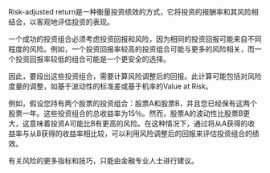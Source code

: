 

Risk-adjusted return是一种衡量投资绩效的方式，它将投资的报酬率和其风险相结合，以客观地评估投资的表现。

一个成功的投资组合必须考虑投资回报和风险，因为相同的投资回报可能来自不同程度的风险。例如，一个投资回报率较高的投资组合可能与更多的风险相关，而一个投资回报率较低的组合可能是一个更安全的选择。

因此，要段出这些投资组合，需要计算风险调整后的回报。此计算可能包括对风险度量的调整，如基于波动性的标准差或基于机率的Value at Risk。

例如，假设您持有两个股票的投资组合：股票A和股票B，并且您已经保有这两个股票一年。这些投资组合的总收益率为15％。然而，股票A的波动性比股票B更大，这意味着投资A可能比B有更高的风险。在这种情况下，通过将从A获得的收益率与从B获得的收益率相比较，可以利用风险调整后的回报来评估投资组合的绩效。

有关风险的更多指标和技巧，只能由金融专业人士进行建议。